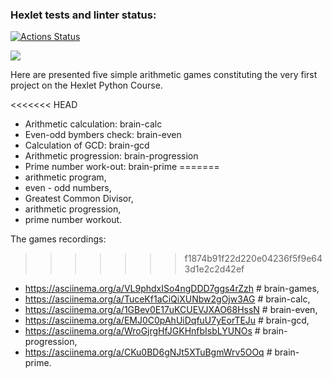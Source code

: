 ### Hexlet tests and linter status:

[![Actions Status](https://github.com/LeonidBabkin/python-project-49/workflows/hexlet-check/badge.svg)](https://github.com/LeonidBabkin/python-project-49/actions)

<a href="https://codeclimate.com/github/LeonidBabkin/python-project-1/maintainability"><img src="https://api.codeclimate.com/v1/badges/34ac78ff32e49322d3d3/maintainability" /></a>

Here are presented five simple arithmetic games constituting the very first project on the Hexlet Python Course.

<<<<<<< HEAD
- Arithmetic calculation: brain-calc
- Even-odd bymbers check: brain-even
- Calculation of GCD: brain-gcd
- Arithmetic progression: brain-progression
- Prime number work-out: brain-prime
=======
- arithmetic program,
- even - odd numbers,
- Greatest Common Divisor,
- arithmetic progression,
- prime number workout.

The games recordings:
>>>>>>> f1874b91f22d220e04236f5f9e643d1e2c2d42ef

- https://asciinema.org/a/VL9phdxISo4ngDDD7ggs4rZzh  # brain-games,
- https://asciinema.org/a/TuceKf1aCiQiXUNbw2gOjw3AG  # brain-calc,
- https://asciinema.org/a/1GBev0E17uKCUEVJXAO68HssN  # brain-even,
- https://asciinema.org/a/EMJ0C0pAhUiDqfuU7yEorTEJu  # brain-gcd,
- https://asciinema.org/a/WroGjrgHfJGKHnfbIsbLYUNOs  # brain-progression,
- https://asciinema.org/a/CKu0BD6gNJt5XTuBgmWrv5OOq  # brain-prime.
